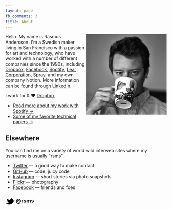 ```yaml
---
layout: page
fb_comments: 3
title: About
---
```


<img src="portrait.jpg" width="50%" align="right">

Hello. My name is Rasmus Andersson. I'm a Swedish maker living in San Francisco with a passion for art and technology, who have worked with a number of different companies since the 1990s, including 
[Dropbox](https://www.dropbox.com/jobs/product/design),
[Facebook](https://facebook.com/design),
[Spotify](https://www.spotify.com/),
[Lear Corporation](http://lear.com/),
Spray, and my own company Notion.
More information can be found through [LinkedIn](http://www.linkedin.com/in/rasmusandersson).

I work for & ♥ [Dropbox](https://www.dropbox.com/jobs/product/design)

- [Read more about my work with Spotify &rarr;](/about/spotify/)
- [Some of my favorite technical papers &rarr;](https://www.dropbox.com/sh/is0sy5350lr4v9j/AADQlhVSQcRw6vCNKQgGWelqa)


## Elsewhere

You can find me on a variety of world wild interweb sites where my username is usually "rsms".

- [Twitter](http://twitter.com/rsms) — a good way to make contact
- [GitHub](https://github.com/rsms) — code, juicy code
- [Instagram](http://instagram.com/rasmusfabbe/) — short stories via photo snapshots
- [Flickr](http://www.flickr.com/photos/rsms/) — photography
- [Facebook](http://www.facebook.com/rsms) — friends and foes

### [<img src="/res/twitter.png" width="29" height="20" style="display:inline-block;vertical-align:middle"> @rsms](http://twitter.com/rsms)
